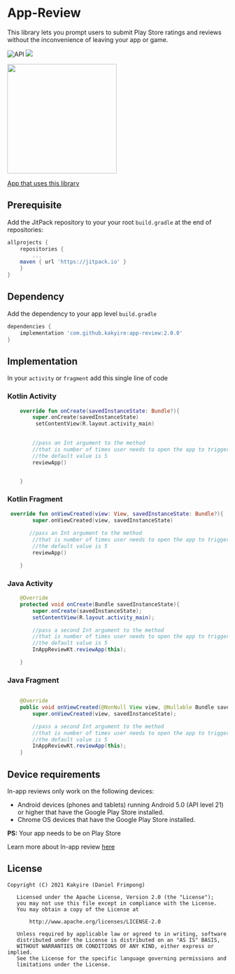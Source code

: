 # App-Review
This library lets you prompt users to submit Play Store ratings and reviews without the inconvenience of leaving your app or game.

![API](https://img.shields.io/badge/API-19%2B-brightgreen.svg?style=flat)
[![](https://jitpack.io/v/Kakyire/app-review.svg)](https://jitpack.io/#Kakyire/app-review)


<img width="250"  src="https://user-images.githubusercontent.com/47930771/108591259-b58df980-735f-11eb-8200-881674efede8.jpg" />

[App that uses this library](https://play.google.com/store/apps/details?id=com.churchpal)

<!-- ![](<img width="50" height="100" src="https://upload.wikimedia.org/wikipedia/commons/7/78/Google_Play_Store_badge_EN.svg">) -->
 

 <!-- [![](https://upload.wikimedia.org/wikipedia/commons/7/78/Google_Play_Store_badge_EN.svg)](https://play.google.com/store/apps/details?id=com.churchpal) -->



## Prerequisite

Add the JitPack repository to your your root `build.gradle` at the end of repositories:

```gradle
allprojects {
	repositories {
		...
	maven { url 'https://jitpack.io' }
	}
}
  ```

## Dependency
Add the dependency to your app level `build.gradle`

```gradle
dependencies {
	implementation 'com.github.kakyire:app-review:2.0.0'
}
  ``` 
  
  
  
## Implementation
In your `activity` or `fragment` add this single line of code

### Kotlin Activity
```kotlin
    override fun onCreate(savedInstanceState: Bundle?){
        super.onCreate(savedInstanceState)
         setContentView(R.layout.activity_main)
        

        //pass an Int argument to the method 
        //that is number of times user needs to open the app to trigger In-app review
        //the default value is 5
        reviewApp()


    }
```
### Kotlin Fragment
```kotlin
 override fun onViewCreated(view: View, savedInstanceState: Bundle?){
        super.onViewCreated(view, savedInstanceState)
        
       //pass an Int argument to the method 
        //that is number of times user needs to open the app to trigger In-app review
        //the default value is 5
        reviewApp()

    }

```

### Java Activity
```java
    @Override
    protected void onCreate(Bundle savedInstanceState){
        super.onCreate(savedInstanceState);
        setContentView(R.layout.activity_main);

        //pass a second Int argument to the method 
        //that is number of times user needs to open the app to trigger In-app review
        //the default value is 5
        InAppReviewKt.reviewApp(this);

    }
  ```

### Java Fragment
```java

    @Override
    public void onViewCreated(@NonNull View view, @Nullable Bundle savedInstanceState){
        super.onViewCreated(view, savedInstanceState);

        //pass a second Int argument to the method 
        //that is number of times user needs to open the app to trigger In-app review
        //the default value is 5
        InAppReviewKt.reviewApp(this);
    }
```

## Device requirements
In-app reviews only work on the following devices:


* Android devices (phones and tablets) running Android 5.0 (API level 21) or higher that have the Google Play Store installed.
* Chrome OS devices that have the Google Play Store installed.

**PS:** Your app needs to be on Play Store

Learn more about In-app review [here](https://developer.android.com/guide/playcore/in-app-review)


## License
```
Copyright (C) 2021 Kakyire (Daniel Frimpong)

   Licensed under the Apache License, Version 2.0 (the "License");
   you may not use this file except in compliance with the License.
   You may obtain a copy of the License at

       http://www.apache.org/licenses/LICENSE-2.0

   Unless required by applicable law or agreed to in writing, software
   distributed under the License is distributed on an "AS IS" BASIS,
   WITHOUT WARRANTIES OR CONDITIONS OF ANY KIND, either express or implied.
   See the License for the specific language governing permissions and
   limitations under the License.
   
   ```
